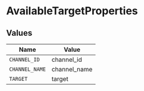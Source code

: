 # AvailableTargetProperties


## Values

| Name           | Value          |
| -------------- | -------------- |
| `CHANNEL_ID`   | channel_id     |
| `CHANNEL_NAME` | channel_name   |
| `TARGET`       | target         |